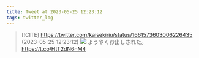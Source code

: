 ```yaml
---
title: Tweet at 2023-05-25 12:23:12
tags: twitter_log
---
```


> [!CITE] https://twitter.com/kaisekiriu/status/1661573603006226435 (2023-05-25 12:23:12)
> ![](https://twitter.com/kaisekiriu/status/1661573603006226435)
> ようやくお出しされた。
> https://t.co/HtT2dN6nM4
